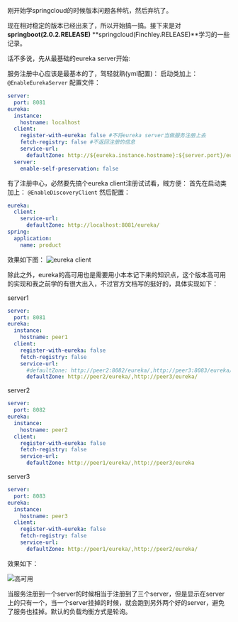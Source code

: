 刚开始学springcloud的时候版本问题各种坑，然后弃坑了。

现在相对稳定的版本已经出来了，所以开始搞一搞。接下来是对**springboot(2.0.2.RELEASE)** **springcloud(Finchley.RELEASE)**学习的一些记录。

话不多说，先从最基础的eureka server开始:

服务注册中心应该是最基本的了，驾轻就熟(yml配置)：
启动类加上：
```@EnableEurekaServer```
配置文件：
```yaml
server:
  port: 8081
eureka:
  instance:
    hostname: localhost
  client:
    register-with-eureka: false #不将eureka server当做服务注册上去
    fetch-registry: false #不返回注册的信息
    service-url:
      defaultZone: http://${eureka.instance.hostname}:${server.port}/eureka/
  server:
    enable-self-preservation: false
```

有了注册中心，必然要先搞个eureka client注册试试看，贼方便：
首先在启动类加上：
```@EnableDiscoveryClient```
然后配置：
```yaml
eureka:
  client:
    service-url:
      defaultZone: http://localhost:8081/eureka/
spring:
  application:
    name: product
```

效果如下图：
![eureka client](https://img-blog.csdn.net/20180904093535332?watermark/2/text/aHR0cHM6Ly9ibG9nLmNzZG4ubmV0L3FxXzMzMjM1MDU5/font/5a6L5L2T/fontsize/400/fill/I0JBQkFCMA==/dissolve/70)

除此之外，eureka的高可用也是需要用小本本记下来的知识点，这个版本高可用的实现和我之前学的有很大出入，不过官方文档写的挺好的，具体实现如下：

server1

```yaml
server:
  port: 8081
eureka:
  instance:
    hostname: peer1
  client:
    register-with-eureka: false
    fetch-registry: false
    service-url:
      #defaultZone: http://peer2:8082/eureka/,http://peer3:8083/eureka/
      defaultZone: http://peer2/eureka/,http://peer3/eureka/
```

server2

```yaml
server:
  port: 8082
eureka:
  instance:
    hostname: peer2
  client:
    register-with-eureka: false
    fetch-registry: false
    service-url:
      defaultZone: http://peer1/eureka/,http://peer3/eureka
```

server3

```yaml
server:
  port: 8083
eureka:
  instance:
    hostname: peer3
  client:
    register-with-eureka: false
    fetch-registry: false
    service-url:
      defaultZone: http://peer1/eureka/,http://peer2/eureka/
```

效果如下：

![高可用](https://img-blog.csdn.net/20180904093608628?watermark/2/text/aHR0cHM6Ly9ibG9nLmNzZG4ubmV0L3FxXzMzMjM1MDU5/font/5a6L5L2T/fontsize/400/fill/I0JBQkFCMA==/dissolve/70)

当服务注册到一个server的时候相当于注册到了三个server，但是显示在server上的只有一个，当一个server挂掉的时候，就会跑到另外两个好的server，避免了服务也挂掉。默认的负载均衡方式是轮询。

